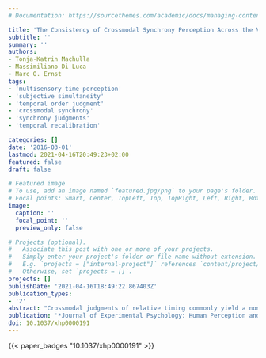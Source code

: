 ```yaml
---
# Documentation: https://sourcethemes.com/academic/docs/managing-content/

title: 'The Consistency of Crossmodal Synchrony Perception Across the Visual, Auditory, and Tactile Senses'
subtitle: ''
summary: ''
authors:
- Tonja-Katrin Machulla
- Massimiliano Di Luca
- Marc O. Ernst
tags:
- 'multisensory time perception'
- 'subjective simultaneity'
- 'temporal order judgment'
- 'crossmodal synchrony'
- 'synchrony judgments'
- 'temporal recalibration'

categories: []
date: '2016-03-01'
lastmod: 2021-04-16T20:49:23+02:00
featured: false
draft: false

# Featured image
# To use, add an image named `featured.jpg/png` to your page's folder.
# Focal points: Smart, Center, TopLeft, Top, TopRight, Left, Right, BottomLeft, Bottom, BottomRight.
image:
  caption: ''
  focal_point: ''
  preview_only: false

# Projects (optional).
#   Associate this post with one or more of your projects.
#   Simply enter your project's folder or file name without extension.
#   E.g. `projects = ["internal-project"]` references `content/project/deep-learning/index.md`.
#   Otherwise, set `projects = []`.
projects: []
publishDate: '2021-04-16T18:49:22.867403Z'
publication_types:
- '2'
abstract: "Crossmodal judgments of relative timing commonly yield a nonzero point of subjective simultaneity (PSS). Here, we test whether subjective simultaneity is coherent across all pairwise combinations of the visual, auditory, and tactile modalities. To this end, we examine PSS estimates for transitivity: If Stimulus A has to be presented x ms before Stimulus B to result in subjective simultaneity, and B y ms before C, then A and C should appear simultaneous when A precedes C by z ms, where z = x + y. We obtained PSS estimates via 2 different timing judgment tasks—temporal order judgments (TOJs) and synchrony judgments (SJs)—thus allowing us to examine the relationship between TOJ and SJ. We find that (a) SJ estimates do not violate transitivity, and that (b) TOJ and SJ data are linearly related. Together, these findings suggest that both TOJ and SJ access the same perceptual representation of simultaneity and that this representation is globally coherent across the tested modalities. Furthermore, we find that (b) TOJ estimates are intransitive. This is consistent with the proposal that while the perceptual representation of simultaneity is coherent, relative timing judgments that access this representation can at times be incoherent with each other because of postperceptual response biases."
publication: '*Journal of Experimental Psychology: Human Perception and Performance*'
doi: 10.1037/xhp0000191
---
```

{{< paper_badges "10.1037/xhp0000191" >}}
